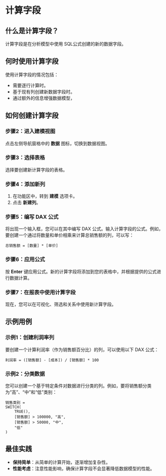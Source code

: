 # 计算字段

## 什么是计算字段？

计算字段是在分析模型中使用 SQL公式创建的新的数据字段。

## 何时使用计算字段

使用计算字段的情况包括：

- 需要逐行计算时。
- 基于现有列创建新数据字段时。
- 通过额外的信息增强数据模型，

## 如何创建计算字段

### 步骤2：进入建模视图

点击左侧导航窗格中的 **数据** 图标，切换到数据视图。

### 步骤3：选择表格

选择要创建新计算字段的表格。

### 步骤4：添加新列

1. 在功能区中，转到 **建模** 选项卡。
2. 点击 **新建列**。

### 步骤5：编写 DAX 公式

将出现一个输入框，您可以在其中编写 DAX 公式。输入计算字段的公式。例如，要创建一个通过将数量和单价相乘来计算总销售额的列，可以写：

```
总销售额 = [数量] * [单价]
```

### 步骤6：应用公式

按 **Enter** 键应用公式。新的计算字段将添加到您的表格中，并根据提供的公式进行数据计算。

### 步骤7：在报表中使用计算字段

现在，您可以在可视化、筛选和关系中使用新计算字段。

## 示例用例

### 示例1：创建利润率列

要创建一个计算利润率（作为销售额百分比）的列，可以使用以下 DAX 公式：

```
利润率 = ([销售额] - [成本]) / [销售额] * 100
```

### 示例2：分类数据

您可以创建一个基于特定条件对数据进行分类的列。例如，要将销售额分类为“高”、“中”和“低”类别：

```
销售类别 = 
SWITCH(
    TRUE(),
    [销售额] > 100000, "高",
    [销售额] > 50000, "中",
    "低"
)
```

## 最佳实践

- **保持简单**：从简单的计算开始，逐渐增加复杂性。
- **性能考虑**：注意性能影响，确保计算字段不会显著降低数据模型的性能。